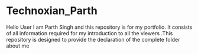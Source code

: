 # Technoxian_Parth
Hello User I am Parth Singh and this repository is for my portfolio.
It consists of all information required for my introduction to all the viewers .This repository is designed to provide the declaration of the complete folder about me
